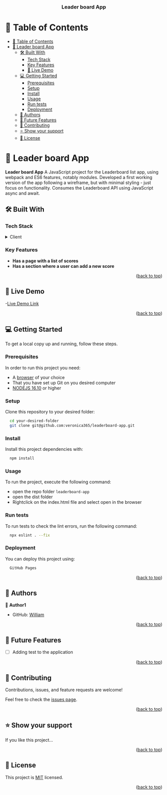 <div align="center">
  <h3><b>Leader board App</b></h3>

</div>

# 📗 Table of Contents

- [📗 Table of Contents](#-table-of-contents)
- [📖 Leader board App ](#-leaderboard-app-)
  - [🛠 Built With ](#-built-with-)
    - [Tech Stack ](#tech-stack-)
    - [Key Features ](#key-features-)
    - [🚀 Live Demo](#live-demo)
  - [💻 Getting Started ](#-getting-started-)
    - [Prerequisites](#prerequisites)
    - [Setup](#setup)
    - [Install](#install)
    - [Usage](#usage)
    - [Run tests](#run-tests)
    - [Deployment](#deployment)
  - [👥 Authors ](#-authors-)
  - [🔭 Future Features ](#-future-features-)
  - [🤝 Contributing ](#-contributing-)
  - [⭐️ Show your support ](#️-show-your-support-)
  - [📝 License ](#-license-)

# 📖 Leader board App <a name="leaderboard-app"></a>
**Leader board App**  A JavaScript project for the Leaderboard list app, using webpack and ES6 features, notably modules. Developed a first working version of the app following a wireframe, but with minimal styling - just focus on functionality. Consumes the Leaderboard API using JavaScript async and await.

## 🛠 Built With <a name="built-with"></a>

### Tech Stack <a name="tech-stack"></a>

<details>
  <summary>Client</summary>
  <ul>
    <li>HTML</li>
    <li>Javascript</li>
    <li>CSS</li>
  </ul>
</details>

### Key Features <a name="key-features"></a>

- **Has a page with a list of scores**
- **Has a section where a user can add a new score**

<p align="right">(<a href="#readme-top">back to top</a>)</p>

## 🚀 Live Demo <a name="live-demo"></a>

-[Live Demo Link](https://veronica365.github.io/leaderboard-app/dist/)

<p align="right">(<a href="#readme-top">back to top</a>)</p>

## 💻 Getting Started <a name="getting-started"></a>

To get a local copy up and running, follow these steps.

### Prerequisites

In order to run this project you need:

- A [browser](https://www.google.com/search?q=what+is+a+browser&oq=what+is+a+browser&aqs=chrome..69i57.2748j0j1&sourceid=chrome&ie=UTF-8) of your choice
- That you have set up Git on you desired computer
- [NODEJS 16.10](https://nodejs.org/en) or higher

### Setup

Clone this repository to your desired folder:

```sh
  cd your-desired-folder
  git clone git@github.com:veronica365/leaderboard-app.git
```

### Install

Install this project dependencies with:

```sh
  npm install
```

### Usage

To run the project, execute the following command:

- open the repo folder `leaderboard-app`
- open the dist folder
- Rightclick on the index.html file and select open in the browser

### Run tests

To run tests to check the lint errors, run the following command:

```sh
  npx eslint . --fix
```

### Deployment

You can deploy this project using:

```sh
  GitHub Pages

```

<p align="right">(<a href="#readme-top">back to top</a>)</p>

## 👥 Authors <a name="authors"></a>

👤 **Author1**

- GitHub: [William](https://github.com/verocnica365)

<p align="right">(<a href="#readme-top">back to top</a>)</p>

## 🔭 Future Features <a name="future-features"></a>

- [ ] Adding test to the application

<p align="right">(<a href="#readme-top">back to top</a>)</p>

## 🤝 Contributing <a name="contributing"></a>

Contributions, issues, and feature requests are welcome!

Feel free to check the [issues page](https://github.com/veronica365/leaderboard-app/issues).

<p align="right">(<a href="#readme-top">back to top</a>)</p>

## ⭐️ Show your support <a name="support"></a>

If you like this project...

<p align="right">(<a href="#readme-top">back to top</a>)</p>

## 📝 License <a name="license"></a>

This project is [MIT](./LICENCE) licensed.

<p align="right">(<a href="#readme-top">back to top</a>)</p>